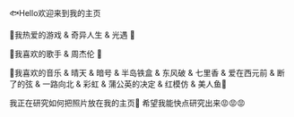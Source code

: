 
🐟Hello欢迎来到我的主页

🍒我热爱的游戏 & 奇异人生 & 光遇 🥑

🍉我喜欢的歌手 & 周杰伦 🍈

🍭我喜欢的音乐 & 晴天 & 暗号 & 半岛铁盒 & 东风破 &
七里香 & 爱在西元前 & 断了的弦 & 一路向北 & 彩虹 &
蒲公英的决定 & 红模仿 & 美人鱼🍏

我正在研究如何把照片放在我的主页🤔
希望我能快点研究出来😡😡😡
